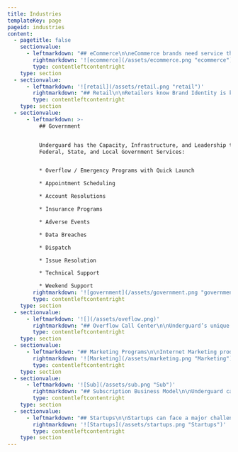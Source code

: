 ```yaml
---
title: Industries
templateKey: page
pageid: industries
content:
  - pagetitle: false
    sectionvalue:
      - leftmarkdown: "## eCommerce\n\neCommerce brands need service that separates them from their competition, service as a competitive advantage. \x03Underguard has engineered it’s call center capabilities to help our client achieve more. Here are the ways we can help your company:\n\n* Customer Care / Support        \n* Order Taking            \n* Order Verification                       \n* Customer Retention / Saves    \x03\n* Subscription-based billing      \n* Refund Mitigation  \n* User Experience  Support         \n* Technical Support  \n* New Product Launches             \n* Seasonal Support & Sales           \n* Welcome Calling                         \n* Product Support       \x03 \n* First Call Resolution    \n* FAQ       \n* IVR        \n* RMA     \n* CRM"
        rightmarkdown: '![ecommerce](/assets/ecommerce.png "ecommerce")'
        type: contentleftcontentright
    type: section
  - sectionvalue:
      - leftmarkdown: '![retail](/assets/retail.png "retail")'
        rightmarkdown: "## Retail\n\nRetailers know Brand Identity is key to business success. Underguard provides Retail business with the Speed, Quality, and Cost that are critical to business success.\x03\x03\n\nHere is how we can help your Retail business:\r\r\n\n* Inbound Customer Care          \n* Product Returns   \r\n* Order Taking\n* Service Inquiries\n* Appointment Scheduling\n* Grand Openings\n* Customer Cancellations\n* Live Transfers\r\n* Self-Service IVR                       \n* First Call Resolution"
        type: contentleftcontentright
    type: section
  - sectionvalue:
      - leftmarkdown: >-
          ## Government


          Underguard has the Capacity, Infrastructure, and Leadership to support
          Federal, State, and Local Government Services:


          * Overflow / Emergency Programs with Quick Launch

          * Appointment Scheduling

          * Account Resolutions

          * Insurance Programs

          * Adverse Events

          * Data Breaches

          * Dispatch

          * Issue Resolution

          * Technical Support

          * Weekend Support
        rightmarkdown: '![government](/assets/government.png "government")'
        type: contentleftcontentright
    type: section
  - sectionvalue:
      - leftmarkdown: '![](/assets/oveflow.png)'
        rightmarkdown: "## Overflow Call Center\n\nUnderguard’s unique operating model combines the Speed, Quality and Cost for companies seeking a call center Overflow partner and Subcontractor solution. Underguard has the workforce, facilities, IT and economics allowing call centers to deploy inbound and outbound programs in partnership with Underguard and keep the same Quality, Performance and improve upon current Gross Margins.\r\r\n\nUnderguard can support your business Overflow needs:\r\r\n\n* Data Breaches / Adverse Events / Product Recalls\r\n* nbound Customer Care\n* New  & Beta Product Launches\n* Order Taking\n* Seasonal Programs\n* Weekend Support\n* First Call Resolution"
        type: contentleftcontentright
    type: section
  - sectionvalue:
      - leftmarkdown: "## Marketing Programs\n\nInternet Marketing product launches.  Subscription-based product support. Digital Marketing programs. \x03Infomercial Support.  Seasonal Marketing programs. \n\nUnderguard has the experience to meet your Business \x03Marketing needs:\r\r\n\n* Customer Retention / Save-A-Sale Support\n* Order Taking / Order Entry\n* Inbound Sales\r\n* Seasonal Volume Spikes\n* New  & Beta Product Launches\n* Market Expansion\n* US / Canada Support"
        rightmarkdown: '![Marketing](/assets/marketing.png "Marketing")'
        type: contentleftcontentright
    type: section
  - sectionvalue:
      - leftmarkdown: '![Sub](/assets/sub.png "Sub")'
        rightmarkdown: "## Subscription Business Model\n\nUnderguard can elevtate your customer experience while\rhelping you achieve your LTV goals for your business. Discover how we can help you achieve your lifetime value goals.\r\n\n* New Product & Campaign Launches\n* Order Taking\n* Seasonal Programs\n* Weekend Support\n* First Call Resolution\r\n* Customer Retention Support\n* CRM\r\n* Customer Accounts & Billing Support\r\n* Return Merchandise Authorization (RMA)"
        type: contentleftcontentright
    type: section
  - sectionvalue:
      - leftmarkdown: "## Startups\n\nStartups can face a major challenge around customer \x03experience , support needs and meeting SLA’s. A Startup \x03business can experience periods of rapid graoth, scaling \x03quickly, increasing caller demands and with it increasing the number of employees needed to serve your new customers. \x03Underguard has the experience to meet your Startup business needs:\r\r\n\n* Market Expansion\n* US / Canada Support\r\n* Workforce & Capacity planning\n* Qucik Launch Support\r\n* Rapid Scalability"
        rightmarkdown: '![Startups](/assets/startups.png "Startups")'
        type: contentleftcontentright
    type: section
---
```



